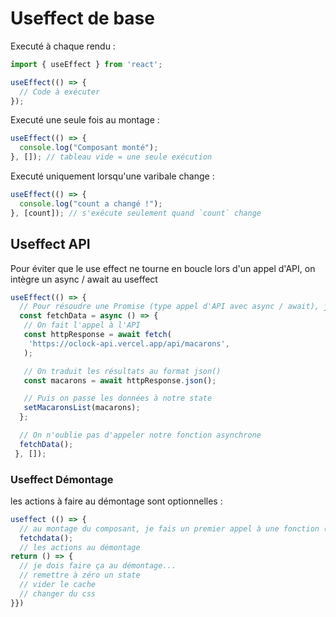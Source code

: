 # Useffect de base

Executé à chaque rendu :

```jsx
import { useEffect } from 'react';

useEffect(() => {
  // Code à exécuter
});
```

Executé une seule fois au montage :

```jsx
useEffect(() => {
  console.log("Composant monté");
}, []); // tableau vide = une seule exécution
```

Executé uniquement lorsqu'une varibale change :

```jsx
useEffect(() => {
  console.log("count a changé !");
}, [count]); // s'exécute seulement quand `count` change
```

## Useffect API

Pour éviter que le use effect ne tourne en boucle lors d'un appel d'API, on intègre un async / await au useffect

```jsx
useEffect(() => {
  // Pour résoudre une Promise (type appel d'API avec async / await), je vais créer une fonction asynchrone à exécuter dans mon useEffect
  const fetchData = async () => {
   // On fait l'appel à l'API
   const httpResponse = await fetch(
    'https://oclock-api.vercel.app/api/macarons',
   );

   // On traduit les résultats au format json()
   const macarons = await httpResponse.json();

   // Puis on passe les données à notre state
   setMacaronsList(macarons);
  };

  // On n'oublie pas d'appeler notre fonction asynchrone
  fetchData();
 }, []);
```

### Useffect Démontage

les actions à faire au démontage sont optionnelles :

```jsx
useffect (() => {
  // au montage du composant, je fais un premier appel à une fonction (par exemple une API)
  fetchdata();
  // les actions au démontage
return () => {
  // je dois faire ça au démontage...
  // remettre à zéro un state
  // vider le cache
  // changer du css
}})
```
